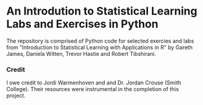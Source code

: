 # An Introdution to Statistical Learning Labs and Exercises in Python

The repository is comprised of Python code for selected exercies and labs from "Introduction to Statistical Learning with Applications in R" by Gareth James, Daniela Witten, Trevor Hastie and Robert Tibshirani. 


### Credit
I owe credit to Jordi Warmenhoven and and Dr. Jordan Crouse (Smith College). Their resources were instrumental in the completion of this project.